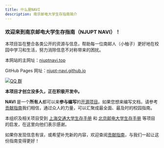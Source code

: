 ```yaml
---
title: 什么是NAVI
description: 南京邮电大学生存指南简介
---
```

### 欢迎来到南京邮电大学生存指南（NJUPT NAVI）！

本项目旨在整合各类公开的资源与信息，帮助每一位南邮人（小柚子）更好地在校园中学习和生活，努力消除信息不对称带来的困扰。

本网站的主网址：[njuptnavi.top](https://njuptnavi.top/)

GitHub Pages 网址：[njupt-navi.github.io](https://njupt-navi.github.io/)

[![QQ 群](https://img.shields.io/badge/用户交流群-Join-blue.svg?style=flat-square&logo=qq&logoColor=white)](https://qm.qq.com/q/IuQ1YLBOMg)

**本项目才创立没多久，正在积极开发中。**

**NAVI** 是一个**所有人**都可以来**参与编写**的[开源项目](https://github.com/NJUPT-NAVI/NJUPT-Survival-Guide)。如果您想来编写文档，请参考[贡献指南](/contribution/contribution)我们相信，通过众人的力量，可以汇聚成最全面、最及时的校园指南。

本组织及相关项目受到 [上海交通大学生存手册](https://survivesjtu.gitbook.io/survivesjtumanual) 和
[北京邮电大学生存手册](https://guide.byrdocs.org/) 等项目的启发，在这里向他们表示感谢。

如果你发现信息有误，或希望补充新的内容，欢迎查阅[贡献指南](/contribution/contribution)，与我们一起让这份指南变得更好！

